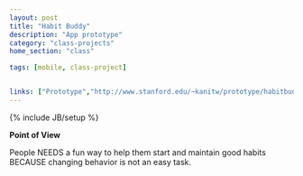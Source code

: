 ```yaml
---
layout: post
title: "Habit Buddy"
description: "App prototype"
category: "class-projects"
home_section: "class"

tags: [mobile, class-project]


links: ["Prototype","http://www.stanford.edu/~kanitw/prototype/habitbuddy.pdf"]
---
```

{% include JB/setup %}

**Point of View**

People
NEEDS a fun way to help them start and maintain good habits
BECAUSE changing behavior is not an easy task.